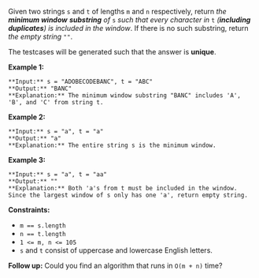 Given two strings `s` and `t` of lengths `m` and `n` respectively, return _the **minimum window**_ **_substring_** _of_ `s` _such that every character in_ `t` _(**including duplicates**) is included in the window_. If there is no such substring, return _the empty string_ `""`.

The testcases will be generated such that the answer is **unique**.

**Example 1:**

```
**Input:** s = "ADOBECODEBANC", t = "ABC"
**Output:** "BANC"
**Explanation:** The minimum window substring "BANC" includes 'A', 'B', and 'C' from string t.
```

**Example 2:**

```
**Input:** s = "a", t = "a"
**Output:** "a"
**Explanation:** The entire string s is the minimum window.
```

**Example 3:**

```
**Input:** s = "a", t = "aa"
**Output:** ""
**Explanation:** Both 'a's from t must be included in the window.
Since the largest window of s only has one 'a', return empty string.
```

**Constraints:**

*   `m == s.length`
*   `n == t.length`
*   `1 <= m, n <= 105`
*   `s` and `t` consist of uppercase and lowercase English letters.

**Follow up:** Could you find an algorithm that runs in `O(m + n)` time?